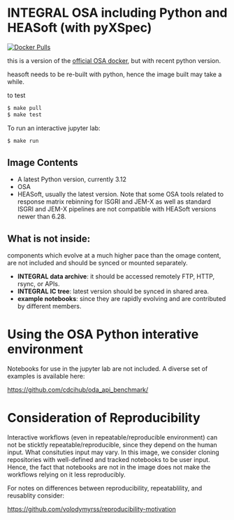 # INTEGRAL OSA including Python and HEASoft (with pyXSpec)


[![Docker Pulls](https://img.shields.io/docker/pulls/integralsw/osa-python.svg)](https://hub.docker.com/repository/docker/integralsw/osa-python/)

this is a version of the [official OSA docker](https://gitlab.astro.unige.ch/savchenk/osa-docker/), but with recent python version.

heasoft needs to be re-built with python, hence the image built may take a while.

to test 

```bash
$ make pull
$ make test
```

To run an interactive jupyter lab:

```bash
$ make run
```

## Image Contents

* A latest Python version, currently 3.12
* OSA
* HEASoft, usually the latest version. Note that some OSA tools related to response matrix rebinning for ISGRI and JEM-X as well as standard ISGRI and JEM-X pipelines are not compatible with HEASoft versions newer than 6.28.

## What is not inside:

components which evolve at a much higher pace than the omage content, are not included and should be synced or mounted separately.

* **INTEGRAL data archive**: it should be accessed remotely FTP, HTTP, rsync, or APIs.
* **INTEGRAL IC tree**: latest version should be synced in shared area.
* **example notebooks**: since they are rapidly evolving and are contributed by different members.

# Using the OSA Python interative environment

Notebooks for use in the jupyter lab are not included. A diverse set of examples is available here:

https://github.com/cdcihub/oda_api_benchmark/

# Consideration of Reproducibility

Interactive workflows (even in repeatable/reproducible environment) can not be sticktly repeatable/reproducible, since they depend on the human input. What consituties input may vary. In this image, we consider cloning repositories with well-defined and tracked notebooks to be user input. Hence, the fact that notebooks are not in the image does not make the workflows relying on it less reproducibly.

For notes on differences between reproducibility, repeatablility, and reusablity consider: 

https://github.com/volodymyrss/reproducibility-motivation
